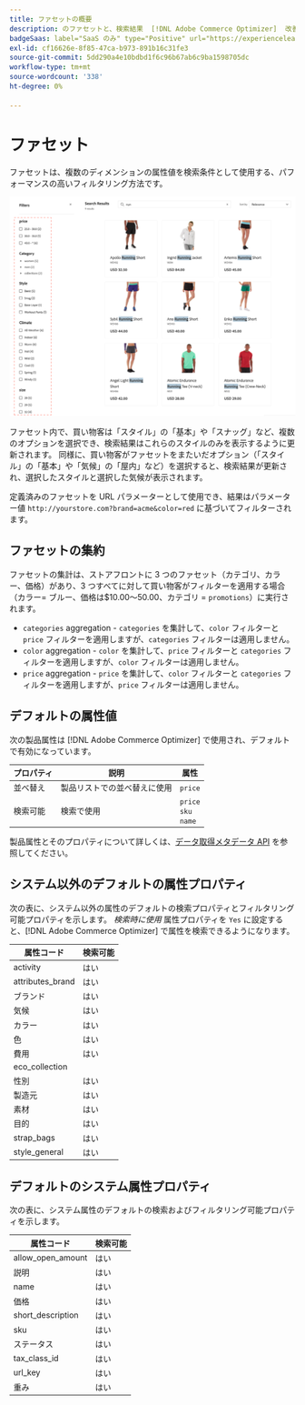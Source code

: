 ```yaml
---
title: ファセットの概要
description: のファセットと、検索結果  [!DNL Adobe Commerce Optimizer]  改善方法について説明します。
badgeSaas: label="SaaS のみ" type="Positive" url="https://experienceleague.adobe.com/ja/docs/commerce/user-guides/product-solutions" tooltip="Adobe Commerce as a Cloud ServiceおよびAdobe Commerce Optimizer プロジェクトにのみ適用されます（Adobeで管理される SaaS インフラストラクチャ）。"
exl-id: cf16626e-8f85-47ca-b973-891b16c31fe3
source-git-commit: 5dd290a4e10bdbd1f6c96b67ab6c9ba1598705dc
workflow-type: tm+mt
source-wordcount: '338'
ht-degree: 0%

---
```


# ファセット

ファセットは、複数のディメンションの属性値を検索条件として使用する、パフォーマンスの高いフィルタリング方法です。

![&#x200B; フィルタリングされた検索結果 &#x200B;](../../assets/storefront-search-results-run.png)

ファセット内で、買い物客は「スタイル」の「基本」や「スナッグ」など、複数のオプションを選択でき、検索結果はこれらのスタイルのみを表示するように更新されます。 同様に、買い物客がファセットをまたいだオプション（「スタイル」の「基本」や「気候」の「屋内」など）を選択すると、検索結果が更新され、選択したスタイルと選択した気候が表示されます。

定義済みのファセットを URL パラメーターとして使用でき、結果はパラメーター値 `http://yourstore.com?brand=acme&color=red` に基づいてフィルターされます。

## ファセットの集約

ファセットの集計は、ストアフロントに 3 つのファセット（カテゴリ、カラー、価格）があり、3 つすべてに対して買い物客がフィルターを適用する場合（カラー= ブルー、価格は$10.00～50.00、カテゴリ = `promotions`）に実行されます。

- `categories` aggregation - `categories` を集計して、`color` フィルターと `price` フィルターを適用しますが、`categories` フィルターは適用しません。
- `color` aggregation - `color` を集計して、`price` フィルターと `categories` フィルターを適用しますが、`color` フィルターは適用しません。
- `price` aggregation - `price` を集計して、`color` フィルターと `categories` フィルターを適用しますが、`price` フィルターは適用しません。

## デフォルトの属性値

次の製品属性は [!DNL Adobe Commerce Optimizer] で使用され、デフォルトで有効になっています。

| プロパティ | 説明 | 属性 |
|---|---|---|
| 並べ替え | 製品リストでの並べ替えに使用 | `price` |
| 検索可能 | 検索で使用 | `price` <br />`sku`<br />`name` |

製品属性とそのプロパティについて詳しくは、[&#x200B; データ取得メタデータ API](https://developer.adobe.com/commerce/services/optimizer/data-ingestion/#metadata) を参照してください。

## システム以外のデフォルトの属性プロパティ

次の表に、システム以外の属性のデフォルトの検索プロパティとフィルタリング可能プロパティを示します。 *検索時に使用* 属性プロパティを `Yes` に設定すると、[!DNL Adobe Commerce Optimizer] で属性を検索できるようになります。

| 属性コード | 検索可能 |
|--- |--- |
| activity | はい |
| attributes_brand | はい |
| ブランド | はい |
| 気候 | はい |
| カラー | はい |
| 色 | はい |
| 費用 | はい |
| eco_collection |  |
| 性別 | はい |
| 製造元 | はい |
| 素材 | はい |
| 目的 | はい |
| strap_bags | はい |
| style_general | はい |

## デフォルトのシステム属性プロパティ

次の表に、システム属性のデフォルトの検索およびフィルタリング可能プロパティを示します。

| 属性コード | 検索可能 |
|--- |--- |
| allow_open_amount | はい |
| 説明 | はい |
| name | はい |
| 価格 | はい |
| short_description | はい |
| sku | はい |
| ステータス | はい |
| tax_class_id | はい |
| url_key | はい |
| 重み | はい |
